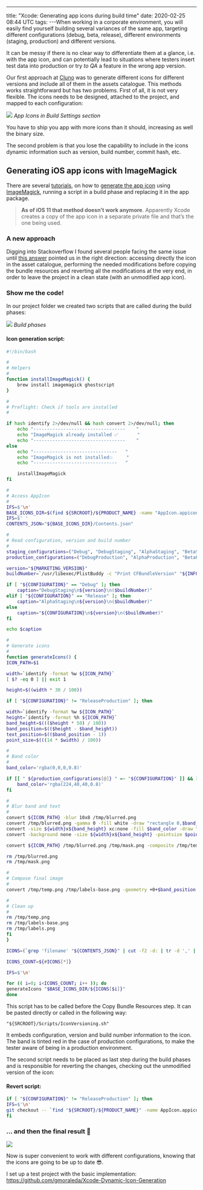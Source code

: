 ---
title: "Xcode: Generating app icons during build time"
date: 2020-02-25 08:44 UTC
tags:
---When working in a corporate environment, you will easily find yourself building several variances of the same app, targeting different configurations (debug, beta, release), different environments (staging, production) and different versions.

It can be messy if there is no clear way to differentiate them at a glance, i.e. with the app icon, and can potentially lead to situations where testers insert test data into production or try _to QA_ a feature in the wrong app version.

Our first approach at [Cluno] was to generate different icons for different versions and include all of them in the assets catalogue. This methods works straightforward but has two problems. First of all, it is not very flexible. The icons needs to be designed, attached to the project, and mapped to each configuration:

![](./2020-02-25/configurations.png)
_App Icons in Build Settings section_

You have to ship you app with more icons than it should, increasing as well the binary size.

The second problem is that you lose the capability to include in the icons dynamic information such as version, build number, commit hash, etc.

## Generating iOS app icons with ImageMagick

There are several [tutorials], on how to [generate the app icon] using [ImageMagick], running a script in a build phase and replacing it in the app package.

> **As of iOS 11 that method doesn’t work anymore**. Apparently Xcode creates a copy of the app icon in a separate private file and that’s the one being used.

### A new approach

Digging into Stackoverflow I found several people facing the same issue until [this answer] pointed us in the right direction: accessing directly the icon in the asset catalogue, performing the needed modifications before copying the bundle resources and reverting all the modifications at the very end, in order to leave the project in a clean state (with an unmodified app icon).

### Show me the code!

In our project folder we created two scripts that are called during the build phases:

![](./2020-02-25/phases.png)
_Build phases_

#### Icon generation script:

```bash
#!/bin/bash

#
# Helpers
#
function installImageMagick() {
	brew install imagemagick ghostscript
}

#
# Preflight: Check if tools are installed
#

if hash identify 2>/dev/null && hash convert 2>/dev/null; then
	echo "----------------------------------	"
	echo "ImageMagick already installed ✅		"
	echo "----------------------------------	"
else
	echo "-------------------------------	"
	echo "ImageMagick is not installed💥 	"
	echo "-------------------------------	"

	installImageMagick
fi

#
# Access AppIcon
#
IFS=$'\n'
BASE_ICONS_DIR=$(find ${SRCROOT}/${PRODUCT_NAME} -name "AppIcon.appiconset")
IFS=$' '
CONTENTS_JSON="${BASE_ICONS_DIR}/Contents.json"

#
# Read configuration, version and build number
#
staging_configurations=("Debug", "DebugStaging", "AlphaStaging", "BetaStaging", "Release", "ReleaseStaging")
production_configurations=("DebugProduction", "AlphaProduction", "BetaProduction", "ReleaseProduction")

version="${MARKETING_VERSION}"
buildNumber=`/usr/libexec/PlistBuddy -c "Print CFBundleVersion" "${INFOPLIST_FILE}"`

if [ "${CONFIGURATION}" == "Debug" ]; then
	caption="DebugStaging\n${version}\n($buildNumber)"
elif [ "${CONFIGURATION}" == "Release" ]; then
	caption="AlphaStaging\n${version}\n($buildNumber)"
else
	caption="${CONFIGURATION}\n${version}\n($buildNumber)"
fi

echo $caption

#
# Generate icons
#
function generateIcons() {
ICON_PATH=$1

width=`identify -format %w ${ICON_PATH}`
[ $? -eq 0 ] || exit 1

height=$((width * 30 / 100))

if [ "${CONFIGURATION}" != "ReleaseProduction" ]; then

width=`identify -format %w ${ICON_PATH}`
height=`identify -format %h ${ICON_PATH}`
band_height=$((($height * 50) / 100))
band_position=$(($height - $band_height))
text_position=$(($band_position - 1))
point_size=$(((14 * $width) / 100))

#
# Band color
#
band_color='rgba(0,0,0,0.8)'

if [[ " ${production_configurations[@]} " =~ "${CONFIGURATION}" ]] && [[ "${CONFIGURATION}" != "Debug" ]] && [[ "${CONFIGURATION}" != "Release" ]]; then
	band_color='rgba(224,40,40,0.8)'
fi

#
# Blur band and text
#
convert ${ICON_PATH} -blur 10x8 /tmp/blurred.png
convert /tmp/blurred.png -gamma 0 -fill white -draw "rectangle 0,$band_position,$width,$height" /tmp/mask.png
convert -size ${width}x${band_height} xc:none -fill $band_color -draw "rectangle 0,0,$width,$band_height" /tmp/labels-base.png
convert -background none -size ${width}x${band_height} -pointsize $point_size -fill white -gravity center -gravity South -font ArialNarrowB caption:"$caption" /tmp/labels.png

convert ${ICON_PATH} /tmp/blurred.png /tmp/mask.png -composite /tmp/temp.png

rm /tmp/blurred.png
rm /tmp/mask.png

#
# Compose final image
#
convert /tmp/temp.png /tmp/labels-base.png -geometry +0+$band_position -composite /tmp/labels.png -geometry +0+$text_position -geometry +${w}-${h} -composite "${ICON_PATH}"

#
# Clean up
#
rm /tmp/temp.png
rm /tmp/labels-base.png
rm /tmp/labels.png
fi
}

ICONS=(`grep 'filename' "${CONTENTS_JSON}" | cut -f2 -d: | tr -d ',' | tr -d '\n' | tr -d '"'`)

ICONS_COUNT=${#ICONS[*]}

IFS=$'\n'

for (( i=0; i<ICONS_COUNT; i++ )); do
generateIcons "$BASE_ICONS_DIR/${ICONS[$i]}"
done

```

This script has to be called before the Copy Bundle Resources step. It can be pasted directly or called in the following way:

`"${SRCROOT}/Scripts/IconVersioning.sh"`

It embeds configuration, version and build number information to the icon. The band is tinted red in the case of production configurations, to make the tester aware of being in a production environment.

The second script needs to be placed as last step during the build phases and is responsible for reverting the changes, checking out the unmodified version of the icon:

#### Revert script:

```bash
if [ "${CONFIGURATION}" != "ReleaseProduction" ]; then
IFS=$'\n'
git checkout -- `find "${SRCROOT}/${PRODUCT_NAME}" -name AppIcon.appiconset -type d`
fi
```

### … and then the final result 🎉

![](./2020-02-25/icons.png)

Now is super convenient to work with different configurations, knowing that the icons are going to be up to date 😎.

I set up a test project with the basic implementation: <https://github.com/gmoraleda/Xcode-Dynamic-Icon-Generation>

[cluno]: https://www.cluno.com/en/career/
[tutorials]: https://accounts.raywenderlich.com/v2/sso/login?sso=bm9uY2U9NmJiOThjNmJjZDM0MGM5ZWY1OTI4MzA0OTcyZmJhZGImY2FsbGJh%0AY2tfdXJsPWh0dHBzJTNBJTJGJTJGd3d3LnJheXdlbmRlcmxpY2guY29tJTJG%0Ac2Vzc2lvbnMlMkZjcmVhdGU%3D%0A&sig=e60c2ec60c73daf0ca4ffe80cc01422de9f9ea9ecae9f2154909e7adb872b9b9&mode=login
[generate the app icon]: http://merowing.info/2013/03/overlaying-application-version-on-top-of-your-icon/
[imagemagick]: https://imagemagick.org/index.php
[this answer]: https://stackoverflow.com/questions/46114034/ios11-appicon-cant-change/49528873#49528873
